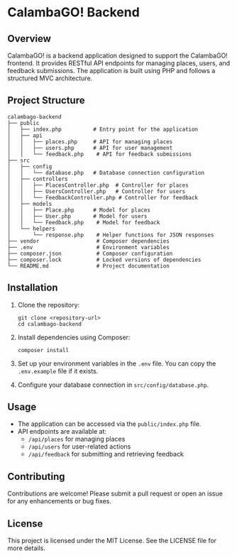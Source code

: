 # CalambaGO! Backend

## Overview
CalambaGO! is a backend application designed to support the CalambaGO! frontend. It provides RESTful API endpoints for managing places, users, and feedback submissions. The application is built using PHP and follows a structured MVC architecture.

## Project Structure
```
calambago-backend
├── public
│   ├── index.php          # Entry point for the application
│   ├── api
│   │   ├── places.php     # API for managing places
│   │   ├── users.php      # API for user management
│   │   └── feedback.php    # API for feedback submissions
├── src
│   ├── config
│   │   └── database.php   # Database connection configuration
│   ├── controllers
│   │   ├── PlacesController.php  # Controller for places
│   │   ├── UsersController.php   # Controller for users
│   │   └── FeedbackController.php # Controller for feedback
│   ├── models
│   │   ├── Place.php      # Model for places
│   │   ├── User.php       # Model for users
│   │   └── Feedback.php    # Model for feedback
│   └── helpers
│       └── response.php    # Helper functions for JSON responses
├── vendor                  # Composer dependencies
├── .env                    # Environment variables
├── composer.json           # Composer configuration
├── composer.lock           # Locked versions of dependencies
└── README.md               # Project documentation
```

## Installation
1. Clone the repository:
   ```
   git clone <repository-url>
   cd calambago-backend
   ```

2. Install dependencies using Composer:
   ```
   composer install
   ```

3. Set up your environment variables in the `.env` file. You can copy the `.env.example` file if it exists.

4. Configure your database connection in `src/config/database.php`.

## Usage
- The application can be accessed via the `public/index.php` file.
- API endpoints are available at:
  - `/api/places` for managing places
  - `/api/users` for user-related actions
  - `/api/feedback` for submitting and retrieving feedback

## Contributing
Contributions are welcome! Please submit a pull request or open an issue for any enhancements or bug fixes.

## License
This project is licensed under the MIT License. See the LICENSE file for more details.